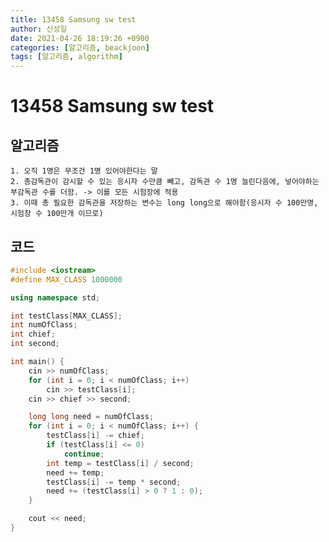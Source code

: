 ```yaml
---
title: 13458 Samsung sw test
author: 신성일
date: 2021-04-26 18:19:26 +0900
categories: [알고리즘, beackjoon]
tags: [알고리즘, algorithm]
---
```


# 13458 Samsung sw test

## 알고리즘

    1. 오직 1명은 무조건 1명 있어야한다는 말
    2. 총감독관이 감시할 수 있는 응시자 수만큼 빼고, 감독관 수 1명 늘린다음에, 넣어야하는 부감독관 수를 더함. -> 이를 모든 시험장에 적용
    3. 이때 총 필요한 감독관을 저장하는 변수는 long long으로 해야함(응시자 수 100만명, 시험장 수 100만개 이므로)

## 코드

```cpp
#include <iostream>
#define MAX_CLASS 1000000

using namespace std;

int testClass[MAX_CLASS];
int numOfClass;
int chief;
int second;

int main() {
	cin >> numOfClass;
	for (int i = 0; i < numOfClass; i++)
		cin >> testClass[i];
	cin >> chief >> second;

	long long need = numOfClass;
	for (int i = 0; i < numOfClass; i++) {
		testClass[i] -= chief;
		if (testClass[i] <= 0)
			continue;
		int temp = testClass[i] / second;
		need += temp;
		testClass[i] -= temp * second;
		need += (testClass[i] > 0 ? 1 : 0);
	}

	cout << need;
}
```
